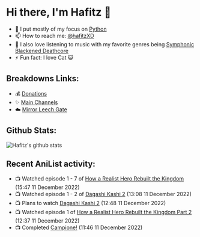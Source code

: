 # Hi there, I'm Hafitz 👋
- 🐍 I put mostly of my focus on [Python](https://python.org)
- 📫 How to reach me: [@hafitzXD](https://t.me/hafitzXD)
- 🎵 I also love listening to music with my favorite genres being [Symphonic Blackened Deathcore](https://youtu.be/qyYmS_iBcy4)
- ⚡ Fun fact: I love Cat 😺

## Breakdowns Links:
- 💰 [Donations](https://t.me/TheBreakdowns/2)
- ✨ [Main Channels](https://t.me/TheBreakdowns)
- ☁️ [Mirror Leech Gate](https://t.me/BreakdownsGate)

## Github Stats:
![Hafitz's github stats](https://github-readme-stats.vercel.app/api?username=breakdowns&show_icons=true&count_private=true&bg_color=00000000&text_color=777)

## Recent AniList activity:
<!-- ANILIST_ACTIVITY:start -->

-   📺 Watched episode 1 - 7 of [How a Realist Hero Rebuilt the Kingdom](https://anilist.co/anime/117612) (15:47 11 December 2022)
-   📺 Watched episode 1 - 2 of [Dagashi Kashi 2](https://anilist.co/anime/99734) (13:08 11 December 2022)
-   📺 Plans to watch [Dagashi Kashi 2](https://anilist.co/anime/99734) (12:48 11 December 2022)
-   📺 Watched episode 1 of [How a Realist Hero Rebuilt the Kingdom Part 2](https://anilist.co/anime/139648) (12:37 11 December 2022)
-   📺 Completed [Campione!](https://anilist.co/anime/12293) (11:46 11 December 2022)

<!-- ANILIST_ACTIVITY:end -->
